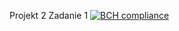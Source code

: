 Projekt 2 Zadanie 1
[![BCH compliance](https://bettercodehub.com/edge/badge/rpokrzywniak/JavaTesting-Fakes-Mockito-EasyMock?branch=master)](https://bettercodehub.com/)
